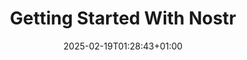 ---
title: "Getting Started With Nostr"
description: 
date: 2025-02-19T01:28:43+01:00
image: 
math: 
license: 
hidden: false
comments: true
draft: true
---